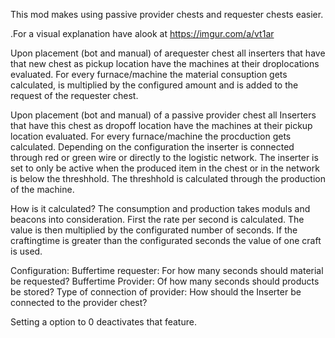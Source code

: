 This mod makes using passive provider chests and requester chests easier.

.For a visual explanation have alook at
<https://imgur.com/a/vt1ar>

Upon placement (bot and manual)  of arequester chest all inserters that have that new chest as pickup location have the machines at their droplocations evaluated. For every furnace/machine the material consuption gets calculated, is multiplied by the configured amount and is added to the request of the requester chest. 

Upon placement (bot and manual)  of a passive provider chest all Inserters that have this chest as dropoff location have the machines at their pickup location evaluated. For every furnace/machine the procduction gets calculated. Depending on the configuration the inserter is connected through red or green wire or directly to the logistic network. The inserter is set to only be active when the produced item in the chest or in the network is below the threshhold.
The threshhold is calculated through the production of the machine.

How is it calculated?
The consumption and production takes moduls and beacons into consideration.
First the rate per second is calculated. The value is then multiplied by the configurated number of seconds.
If the craftingtime is greater than the configurated seconds the value of one craft is used.

Configuration:
Buffertime requester: For how many seconds should material be requested?
Buffertime Provider: Of how many seconds should products be stored?
Type of connection of provider: How should the Inserter be connected to the provider chest?

Setting a option to 0 deactivates that feature.
